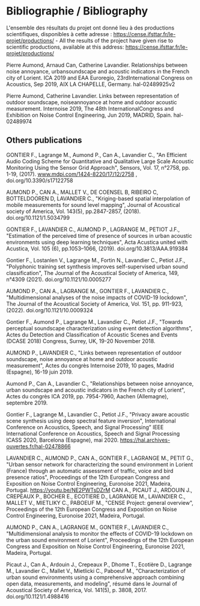 # Bibliographie / Bibliography

L'ensemble des résultats du projet ont donné lieu à des productions scientifiques, disponibles à cette adresse : https://cense.ifsttar.fr/le-projet/productions/ - All the results of the project have given rise to scientific productions, available at this address: https://cense.ifsttar.fr/le-projet/productions/ 

Pierre Aumond, Arnaud Can, Catherine Lavandier. Relationships between noise annoyance, urbansoundscape and acoustic indicators in the French city of Lorient. ICA 2019 and EAA Euroregio, 23rdInternational Congress on Acoustics, Sep 2019, AIX LA CHAPELLE, Germany. hal-02489925v2

Pierre Aumond, Catherine Lavandier. Links between representation of outdoor soundscape, noiseannoyance at home and outdoor acoustic measurement. Internoise 2019, The 48th InternationalCongress and Exhibition on Noise Control Engineering, Jun 2019, MADRID, Spain. hal-02489974

## Others publications 

GONTIER F., Lagrange M., Aumond P., Can A., Lavandier C., "An Efficient Audio Coding Scheme for Quantitative and Qualitative Large Scale Acoustic Monitoring Using the Sensor Grid Approach", Sensors, Vol. 17, n°2758, pp. 1-19, (2017). www.mdpi.com/1424-8220/17/12/2758 , doi.org/10.3390/s17122758

AUMOND P., CAN A., MALLET V., DE COENSEL B, RIBEIRO C, BOTTELDOOREN D, LAVANDIER C., "Kriging-based spatial interpolation of mobile measurements for sound level mapping", Journal of Acoustical society of America, Vol. 143(5), pp.2847-2857, (2018). 
doi.org/10.1121/1.5034799

GONTIER F., LAVANDIER C., AUMOND P., LAGRANGE M., PETIOT J.F., "Estimation of the perceived time of presence of sources in urban acoustic environments using deep learning techniques", Acta Acustica united with Acustica, Vol. 105 (6), pp.1053–1066, (2019).
doi.org/10.3813/AAA.919384

Gontier F., Lostanlen V., Lagrange M., Fortin N., Lavandier C., Petiot J.F., "Polyphonic training set synthesis improves self-supervised urban sound classification", The Journal of the Acoustical Society of America, 149, n°4309 (2021). doi.org/10.1121/10.0005277

AUMOND P., CAN A., LAGRANGE M., GONTIER F., LAVANDIER C.,   "Multidimensional analyses of the noise impacts of COVID-19 lockdown", The Journal of the Acoustical Society of America, Vol. 151, pp. 911-923, (2022). doi.org/10.1121/10.0009324

Gontier F., Aumond P., Lagrange M., Lavandier C., Petiot J.F., "Towards perceptual soundscape characterization using event detection algorithms", Actes du Detection and Classification of Acoustic Scenes and Events (DCASE 2018) Congress, Surrey, UK, 19-20 November 2018.

AUMOND P., LAVANDIER C., "Links between representation of outdoor soundscape, noise annoyance at home and outdoor acoustic measurement", Actes du congrès Internoise 2019, 10 pages, Madrid (Espagne), 16-19 juin 2019.

Aumond P., Can A., Lavandier C., "Relationships between noise annoyance, urban soundscape and acoustic indicators in the French city of Lorient", Actes du congrès ICA 2019, pp. 7954-7960, Aachen (Allemagne), septembre 2019.

Gontier F., Lagrange M., Lavandier C., Petiot J.F., "Privacy aware acoustic scene synthesis using deep spectral feature inversion", International Conference on Acoustics, Speech, and Signal Processing” IEEE International Conference on Acoustics, Speech and Signal Processing ICASS 2020, Barcelona (Espagne), mai 2020. https://hal.archives-ouvertes.fr/hal-02478866

LAVANDIER C., AUMOND P., CAN A., GONTIER F., LAGRANGE M., PETIT G., "Urban sensor network for characterizing the sound environment in Lorient (France) through an automatic assessment of traffic, voice and bird presence ratios", Proceedings of the 12th European Congress and Exposition on Noise Control Engineering, Euronoise 2021, Madeira, Portugal. https://youtu.be/NE2PWTsDZrM
CAN A., PICAUT J., ARDOUIN J., CREPEAUX P., BOCHER E., ECOTIERE D., LAGRANGE M., LAVANDIER C., MALLET V., MIETLIKY C., PABOEUF M., "CENSE Project: general overview", Proceedings of the 12th European Congress and Exposition on Noise Control Engineering, Euronoise 2021, Madeira, Portugal.

AUMOND P., CAN A., LAGRANGE M., GONTIER F., LAVANDIER C., "Multidimensional analysis to monitor the effects of COVID-19 lockdown on the urban sound environment of Lorient", Proceedings of the 12th European Congress and Exposition on Noise Control Engineering, Euronoise 2021, Madeira, Portugal.

Picaut J., Can A., Ardouin J., Crepeaux P., Dhome T., Ecotière D., Lagrange M., Lavandier C., Mallet V., Mietlicki C., Paboeuf M., "Characterization of urban sound environments using a comprehensive approach combining open data, measurements, and modeling", résumé dans le Journal of Acoustical Society of America, Vol. 141(5), p. 3808, 2017. doi.org/10.1121/1.4988416